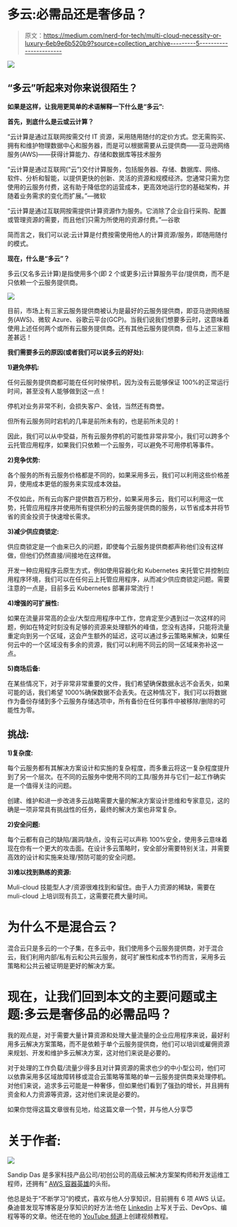 # 多云:必需品还是奢侈品？

> 原文：<https://medium.com/nerd-for-tech/multi-cloud-necessity-or-luxury-6eb9e6b520b9?source=collection_archive---------5----------------------->

![](img/578e1651d9512d33ee416ebc44022de4.png)

## “多云”听起来对你来说很陌生？

**如果是这样，让我用更简单的术语解释一下什么是“多云”:**

**首先，到底什么是云或云计算？**

“云计算是通过互联网按需交付 IT 资源，采用随用随付的定价方式。您无需购买、拥有和维护物理数据中心和服务器，而是可以根据需要从云提供商——亚马逊网络服务(AWS)——获得计算能力、存储和数据库等技术服务

“云计算是通过互联网(“云”)交付计算服务，包括服务器、存储、数据库、网络、软件、分析和智能，以提供更快的创新、灵活的资源和规模经济。您通常只需为您使用的云服务付费，这有助于降低您的运营成本，更高效地运行您的基础架构，并随着业务需求的变化而扩展。”—微软

“云计算是通过互联网按需提供计算资源作为服务。它消除了企业自行采购、配置或管理资源的需要，而且他们只需为所使用的资源付费。”—谷歌

简而言之，我们可以说:云计算是付费按需使用他人的计算资源/服务，即随用随付的模式。

**现在，什么是“多云”？**

多云(又名多云计算)是指使用多个(即 2 个或更多)云计算服务平台/提供商，而不是只依赖一个云服务提供商。

![](img/63d514c6ec97c857cf21cae7f9939ce3.png)

目前，市场上有三家云服务提供商被认为是最好的云服务提供商，即亚马逊网络服务(AWS)、微软 Azure、谷歌云平台(GCP)。当我们说我们想要多云时，这意味着使用上述任何两个或所有云服务提供商。还有其他云服务提供商，但与上述三家相差甚远！

**我们需要多云的原因(或者我们可以说多云的好处):**

**1)避免停机:**

任何云服务提供商都可能在任何时候停机，因为没有云能够保证 100%的正常运行时间，甚至没有人能够做到这一点！

停机对业务非常不利，会损失客户、金钱，当然还有商誉。

但所有云服务同时宕机的几率是前所未有的，也是前所未见的！

因此，我们可以从中受益，所有云服务停机的可能性非常非常小，我们可以跨多个云托管应用程序，如果我们只依赖一个云服务，可以避免不可用停机等事件。

**2)竞争优势:**

各个服务的所有云服务价格都是不同的，如果采用多云，我们可以利用这些价格差异，使用成本更低的服务来实现成本效益。

不仅如此，所有云向客户提供数百万积分，如果采用多云，我们可以利用这一优势，托管应用程序并使用所有提供积分的云服务提供商的服务，以节省成本并将节省的资金投资于快速增长需求。

**3)减少供应商锁定:**

供应商锁定是一个由来已久的问题，即使每个云服务提供商都声称他们没有这样做，但他们仍然直接/间接地在这样做。

开发一种应用程序云原生方式，例如使用容器化和 Kubernetes 来托管它并控制应用程序环境，我们可以在任何云上托管应用程序，从而减少供应商锁定问题。需要注意的一点是，目前多云 Kubernetes 部署非常流行！

**4)增强的可扩展性:**

如果在流量非常高的企业/大型应用程序中工作，您肯定至少遇到过一次这样的问题，例如在特定时刻没有足够的资源来处理额外的峰值，您没有选择，只能将流量重定向到另一个区域，这会产生额外的延迟，这可以通过多云策略来解决，如果任何云中的一个区域没有多余的资源，我们可以利用不同云的同一区域来弥补这一点。

**5)商场后备:**

在某些情况下，对于非常非常重要的文件，我们希望确保数据永远不会丢失，如果可能的话，我们希望 1000%确保数据不会丢失。在这种情况下，我们可以将数据作为备份存储到多个云服务存储选项中，所有备份在任何事件中被移除/删除的可能性为零。

## 挑战:

**1)复杂度:**

每个云服务都有其解决方案设计和实施的复杂程度，而多重云将这一复杂程度提升到了另一个层次。在不同的云服务中使用不同的工具/服务并与它们一起工作确实是一个值得关注的问题。

创建、维护和进一步改进多云战略需要大量的解决方案设计思维和专家意见，这的确是一项非常具有挑战性的任务，最终的解决方案也非常复杂。

**2)安全问题:**

每个云都有自己的缺陷/漏洞/缺点，没有云可以声称 100%安全，使用多云意味着现在你有一个更大的攻击面。在设计多云策略时，安全部分需要特别关注，并需要高效的设计和实施来处理/预防可能的安全问题。

**3)难以找到熟练的资源:**

Muli-cloud 技能型人才/资源很难找到和留住。由于人力资源的稀缺，需要在 muli-cloud 上培训现有员工，这需要花费大量时间。

# 为什么不是混合云？

混合云只是多云的一个子集，在多云中，我们使用多个云服务提供商，对于混合云，我们利用内部/私有云和公共云服务，就可扩展性和成本节约而言，采用多云策略和公共云被证明是更好的解决方案。

# 现在，让我们回到本文的主要问题或主题:多云是奢侈品的必需品吗？

我的观点是，对于需要大量计算资源和处理大量流量的企业应用程序来说，最好利用多云解决方案策略，而不是依赖于单个云服务提供商，他们可以培训或雇佣资源来规划、开发和维护多云解决方案，这对他们来说是必要的。

对于处理的工作负载/流量少得多且对计算资源的需求也少的中小型公司，他们可以依靠采用多区域故障转移或混合云策略等策略的单一云服务提供商来处理停机。对他们来说，追求多云可能是一种奢侈，但如果他们看到了强劲的增长，并且拥有资金和人力资源等资源，这对他们来说是必要的。

如果你觉得这篇文章很有见地，给这篇文章一个赞，并与他人分享😇

# 关于作者:

![](img/fdcc68ac887af07bd6d4e8a59b1f7a60.png)

Sandip Das 是多家科技产品公司/初创公司的高级云解决方案架构师和开发运维工程师，还拥有“ [AWS 容器英雄](https://aws.amazon.com/developer/community/heroes/sandip-das/?did=dh_card&trk=dh_card)的头衔。

他总是处于“不断学习”的模式，喜欢与他人分享知识，目前拥有 6 项 AWS 认证。桑迪普发现写博客是分享知识的好方法:他在 [Linkedin](https://www.linkedin.com/in/sandip-das-developer/detail/recent-activity/posts/) 上写关于云、DevOps、编程等等的文章。他还在他的 [YouTube 频道](https://www.youtube.com/c/SandipDas-official)上创建视频教程。